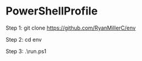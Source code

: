 # PowerShellProfile
Step 1: git clone https://github.com/RyanMillerC/env

Step 2: cd env

Step 3: .\run.ps1

